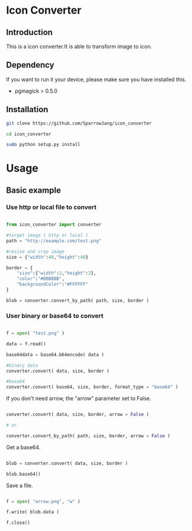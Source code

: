 # Icon Converter

## Introduction

This is a icon converter.It is able to transform image to icon.


## Dependency

If you want to run it your device, please make sure you have installed this.

* pgmagick > 0.5.0


## Installation

``` bash
git clone https://github.com/SparrowJang/icon_converter

cd icon_converter

sudo python setup.py install
```

# Usage

## Basic example

### Use http or local file to convert

``` python

from icon_converter import converter

#target image ( http or local )
path = "http://example.com/test.png"

#resize and crop image
size = {"width":40,"height":40}

border = {
    "size":{"width":2,"height":2},
    "color":"#BBBBBB",
    "backgroundColor":"#FFFFFF"
}

blob = converter.convert_by_path( path, size, border )

```

### User binary or base64 to convert

``` python

f = open( "test.png" )

data = f.read()

base64data = base64.b64encode( data )

#binary data
converter.convert( data, size, border )

#base64
converter.convert( base64, size, border, format_type = "base64" )

```

If you don't need arrow, the "arrow" parameter set to False.

``` python

converter.convert( data, size, border, arrow = False )

# or

converter.convert_by_path( path, size, border, arrow = False )
```

Get a base64.

``` python

blob = converter.convert( data, size, border )

blob.base64()
```

Save a file.

``` python

f = open( "arrow.png", "w" )

f.write( blob.data )

f.close()
```

